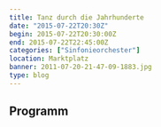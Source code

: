 ```yaml
---
title: Tanz durch die Jahrhunderte
date: "2015-07-22T20:30Z"
begin: 2015-07-22T20:30:00Z
end: 2015-07-22T22:45:00Z
categories: ["Sinfonieorchester"]
location: Marktplatz
banner: 2011-07-20-21-47-09-1883.jpg
type: blog
---
```

## Programm

